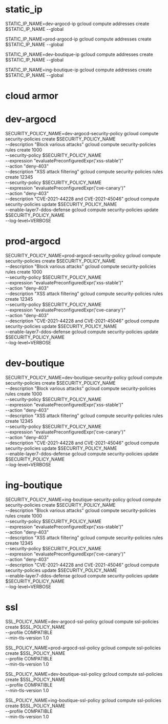 # static_ip
STATIC_IP_NAME=dev-argocd-ip
gcloud compute addresses create $STATIC_IP_NAME --global

STATIC_IP_NAME=prod-argocd-ip
gcloud compute addresses create $STATIC_IP_NAME --global

STATIC_IP_NAME=dev-boutique-ip
gcloud compute addresses create $STATIC_IP_NAME --global

STATIC_IP_NAME=ing-boutique-ip
gcloud compute addresses create $STATIC_IP_NAME --global

# cloud armor
# dev-argocd
SECURITY_POLICY_NAME=dev-argocd-security-policy
gcloud compute security-policies create $SECURITY_POLICY_NAME \
    --description "Block various attacks"
gcloud compute security-policies rules create 1000 \
    --security-policy $SECURITY_POLICY_NAME \
    --expression "evaluatePreconfiguredExpr('xss-stable')" \
    --action "deny-403" \
    --description "XSS attack filtering"
gcloud compute security-policies rules create 12345 \
    --security-policy $SECURITY_POLICY_NAME \
    --expression "evaluatePreconfiguredExpr('cve-canary')" \
    --action "deny-403" \
    --description "CVE-2021-44228 and CVE-2021-45046"
gcloud compute security-policies update $SECURITY_POLICY_NAME \
    --enable-layer7-ddos-defense
gcloud compute security-policies update $SECURITY_POLICY_NAME \
    --log-level=VERBOSE

# prod-argocd
SECURITY_POLICY_NAME=prod-argocd-security-policy
gcloud compute security-policies create $SECURITY_POLICY_NAME \
    --description "Block various attacks"
gcloud compute security-policies rules create 1000 \
    --security-policy $SECURITY_POLICY_NAME \
    --expression "evaluatePreconfiguredExpr('xss-stable')" \
    --action "deny-403" \
    --description "XSS attack filtering"
gcloud compute security-policies rules create 12345 \
    --security-policy $SECURITY_POLICY_NAME \
    --expression "evaluatePreconfiguredExpr('cve-canary')" \
    --action "deny-403" \
    --description "CVE-2021-44228 and CVE-2021-45046"
gcloud compute security-policies update $SECURITY_POLICY_NAME \
    --enable-layer7-ddos-defense
gcloud compute security-policies update $SECURITY_POLICY_NAME \
    --log-level=VERBOSE

# dev-boutique
SECURITY_POLICY_NAME=dev-boutique-security-policy
gcloud compute security-policies create $SECURITY_POLICY_NAME \
    --description "Block various attacks"
gcloud compute security-policies rules create 1000 \
    --security-policy $SECURITY_POLICY_NAME \
    --expression "evaluatePreconfiguredExpr('xss-stable')" \
    --action "deny-403" \
    --description "XSS attack filtering"
gcloud compute security-policies rules create 12345 \
    --security-policy $SECURITY_POLICY_NAME \
    --expression "evaluatePreconfiguredExpr('cve-canary')" \
    --action "deny-403" \
    --description "CVE-2021-44228 and CVE-2021-45046"
gcloud compute security-policies update $SECURITY_POLICY_NAME \
    --enable-layer7-ddos-defense
gcloud compute security-policies update $SECURITY_POLICY_NAME \
    --log-level=VERBOSE

# ing-boutique
SECURITY_POLICY_NAME=ing-boutique-security-policy
gcloud compute security-policies create $SECURITY_POLICY_NAME \
    --description "Block various attacks"
gcloud compute security-policies rules create 1000 \
    --security-policy $SECURITY_POLICY_NAME \
    --expression "evaluatePreconfiguredExpr('xss-stable')" \
    --action "deny-403" \
    --description "XSS attack filtering"
gcloud compute security-policies rules create 12345 \
    --security-policy $SECURITY_POLICY_NAME \
    --expression "evaluatePreconfiguredExpr('cve-canary')" \
    --action "deny-403" \
    --description "CVE-2021-44228 and CVE-2021-45046"
gcloud compute security-policies update $SECURITY_POLICY_NAME \
    --enable-layer7-ddos-defense
gcloud compute security-policies update $SECURITY_POLICY_NAME \
    --log-level=VERBOSE

# ssl
SSL_POLICY_NAME=dev-argocd-ssl-policy
gcloud compute ssl-policies create $SSL_POLICY_NAME \
    --profile COMPATIBLE  \
    --min-tls-version 1.0

SSL_POLICY_NAME=prod-argocd-ssl-policy
gcloud compute ssl-policies create $SSL_POLICY_NAME \
    --profile COMPATIBLE  \
    --min-tls-version 1.0

SSL_POLICY_NAME=dev-boutique-ssl-policy
gcloud compute ssl-policies create $SSL_POLICY_NAME \
    --profile COMPATIBLE  \
    --min-tls-version 1.0

SSL_POLICY_NAME=ing-boutique-ssl-policy
gcloud compute ssl-policies create $SSL_POLICY_NAME \
    --profile COMPATIBLE  \
    --min-tls-version 1.0
